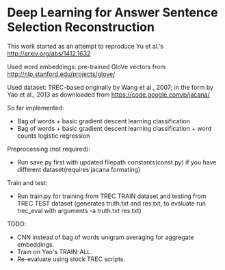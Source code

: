 Deep Learning for Answer Sentence Selection Reconstruction
==========================================================

This work started as an attempt to reproduce Yu et al.'s http://arxiv.org/abs/1412.1632

Used word embeddings: pre-trained GloVe vectors from http://nlp.stanford.edu/projects/glove/

Used dataset: TREC-based originally by Wang et al., 2007; in the form
by Yao et al., 2013 as downloaded from https://code.google.com/p/jacana/

So far implemented:
  * Bag of words + basic gradient descent learning classification
  * Bag of words + basic gradient descent learning classification + word counts logistic regression

Preprocessing (not required):
  * Run save.py first with updated filepath constants(const.py) if you have different dataset(requires jacana formating)

Train and test:
  * Run train.py for training from TREC TRAIN dataset and testing from TREC TEST dataset (generates truth.txt and res.txt, to evaluate run trec_eval with arguments -a truth.txt res.txt)

TODO:
  * CNN instead of bag of words unigram averaging for aggregate embeddings.
  * Train on Yao's TRAIN-ALL.
  * Re-evaluate using stock TREC scripts. 
